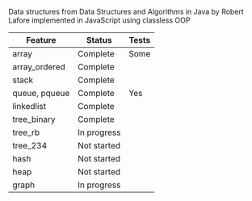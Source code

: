 Data structures from Data Structures and Algorithms in Java by Robert Lafore implemented in JavaScript using classless OOP

| Feature          | Status      | Tests |
|------------------|-------------|-------|
| array            | Complete    | Some  |
| array_ordered    | Complete    |       |
| stack            | Complete    |       |
| queue, pqueue    | Complete    | Yes   |
| linkedlist       | Complete    |       |
| tree_binary      | Complete    |       |
| tree_rb          | In progress |       |
| tree_234         | Not started |       |
| hash             | Not started |       |
| heap             | Not started |       |
| graph            | In progress |       |
